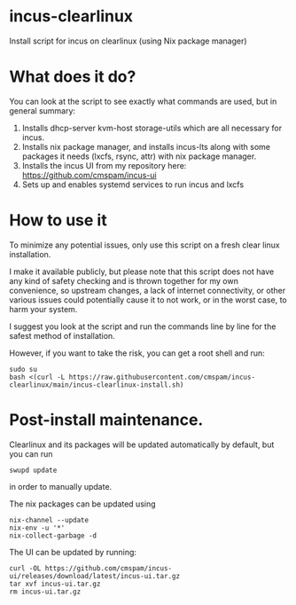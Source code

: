 # incus-clearlinux
Install script for incus on clearlinux (using Nix package manager)

# What does it do?

You can look at the script to see exactly what commands are used, but in general summary:

1. Installs dhcp-server kvm-host storage-utils which are all necessary for incus.
2. Installs nix package manager, and installs incus-lts along with some packages it needs (lxcfs, rsync, attr) with nix package manager.
3. Installs the incus UI from my repository here: https://github.com/cmspam/incus-ui
4. Sets up and enables systemd services to run incus and lxcfs

# How to use it

To minimize any potential issues, only use this script on a fresh clear linux installation.

I make it available publicly, but please note that this script does not have any kind of safety checking and is thrown together for my own convenience, so upstream changes, a lack of internet connectivity, or other various issues could potentially cause it to not work, or in the worst case, to harm your system.

I suggest you look at the script and run the commands line by line for the safest method of installation.

However, if you want to take the risk, you can get a root shell and run:
```
sudo su
bash <(curl -L https://raw.githubusercontent.com/cmspam/incus-clearlinux/main/incus-clearlinux-install.sh)
```


# Post-install maintenance.

Clearlinux and its packages will be updated automatically by default, but you can run
```
swupd update
```
in order to manually update.

The nix packages can be updated using
```
nix-channel --update
nix-env -u '*'
nix-collect-garbage -d
```

The UI can be updated by running:
```
curl -OL https://github.com/cmspam/incus-ui/releases/download/latest/incus-ui.tar.gz
tar xvf incus-ui.tar.gz
rm incus-ui.tar.gz
```
